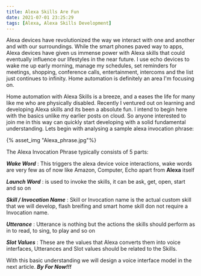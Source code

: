 ```yaml
---
title: Alexa Skills Are Fun
date: 2021-07-01 23:25:29
tags: [Alexa, Alexa Skills Development]
---
```


Alexa devices have revolutionized the way we interact with one and another and with our surroundings. While the smart phones paved way to apps, Alexa devices have given us immense power with Alexa skills that could eventually influence our lifestyles in the near future. I use echo devices to wake me up early morning, manage my schedules, set reminders for meetings, shopping, conference calls, entertainment, intercoms and the list just continues to infinity. Home automation is definitely an area I'm focusing on. 

Home automation with Alexa Skills is a breeze, and a eases the life for many like me who are physically disabled. Recently I ventured out on learning and developing Alexa skills and its been a absolute fun. I intend to begin here with the basics unlike my earlier posts on cloud. So anyone interested to join me in this way can quickly start developing with a solid fundamental understanding. Lets begin with analysing a sample alexa invocation phrase:



{% asset_img "Alexa_phrase.jpg"%}



The Alexa Invocation Phrase typically consists of 5 parts:



***Wake Word*** : This triggers the alexa device voice interactions, wake words are very few as of now like Amazon, Computer, Echo apart from **Alexa** itself

***Launch Word*** : is used to invoke the skills, it can be ask, get, open, start and so on

***Skill / Invocation Name*** : Skill or Invocation name is the actual custom skill that we will develop, flash breifing and smart home skill don not require a Invocation name.

***Utterance*** : Utterance is nothing but the actions the skills should perform as in to read, to sing, to play and so on

***Slot Values*** : These are the values that Alexa converts them into voice interfaces, Utterances and Slot values should be related to the Skills. 



With this basic understanding we will design a voice interface model in the next article. ***By For Now!!!***















